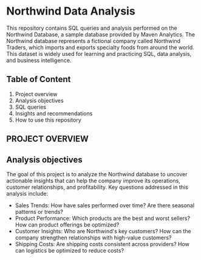 # Northwind Data Analysis 
This repository contains SQL queries and analysis performed on the Northwind Database, a sample database provided by Maven Analytics. The Northwind database represents a fictional company called Northwind Traders, which imports and exports specialty foods from around the world. This dataset is widely used for learning and practicing SQL, data analysis, and business intelligence.

## **Table of Content**
1. Project overview
2. Analysis objectives
3. SQL queries
4. Insights and recommendations
5. How to use this repository

## **PROJECT OVERVIEW**

## **Analysis objectives**
The goal of this project is to analyze the Northwind database to uncover actionable insights that can help the company improve its operations, customer relationships, and profitability. Key questions addressed in this analysis include:
- Sales Trends: How have sales performed over time? Are there seasonal patterns or trends?
- Product Performance: Which products are the best and worst sellers? How can product offerings be optimized?
- Customer Insights: Who are Northwind's key customers? How can the company strengthen relationships with high-value customers?
- Shipping Costs: Are shipping costs consistent across providers? How can logistics be optimized to reduce costs?
